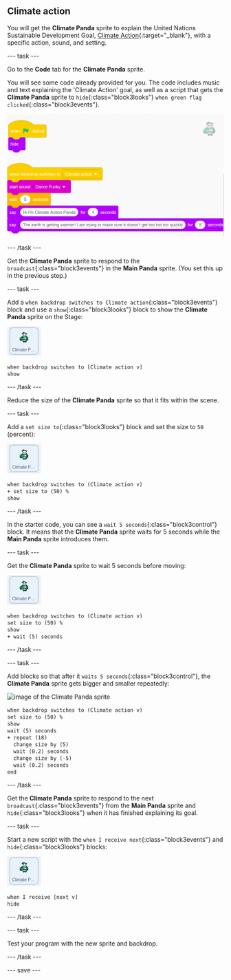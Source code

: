 ## Climate action

You will get the **Climate Panda** sprite to explain the United Nations Sustainable Development Goal, [Climate Action](https://www.undp.org/content/undp/en/home/sustainable-development-goals/goal-13-climate-action.html){:target="\_blank"}, with a specific action, sound, and setting.

--- task ---

Go to the **Code** tab for the **Climate Panda** sprite.

You will see some code already provided for you. The code includes music and text explaining the 'Climate Action' goal, as well as a script that gets the **Climate Panda** sprite to `hide`{:class="block3looks"} `when green flag clicked`{:class="block3events"}.

![climate action starter code](images/climateaction-startercode.png)

--- /task ---

Get the **Climate Panda** sprite to respond to the `broadcast`{:class="block3events"} in the **Main Panda** sprite. (You set this up in the previous step.)

--- task ---

Add a `when backdrop switches to Climate action`{:class="block3events"} block and use a `show`{:class="block3looks"} block to show the **Climate Panda** sprite on the Stage:

![image of the Climate Panda sprite](images/climatepanda-sprite.png)

```blocks3
when backdrop switches to [Climate action v]
show
```

--- /task ---

Reduce the size of the **Climate Panda** sprite so that it fits within the scene.

--- task ---

Add a `set size to`{:class="block3looks"} block and set the size to `50` (percent):

![image of the Climate Panda sprite](images/climatepanda-sprite.png)

```blocks3
when backdrop switches to (Climate action v)
+ set size to (50) %
show
```

--- /task ---

In the starter code, you can see a `wait 5 seconds`{:class="block3control"} block. It means that the **Climate Panda** sprite waits for 5 seconds while the **Main Panda** sprite introduces them.

--- task ---

Get the **Climate Panda** sprite to wait 5 seconds before moving:

![image of the Climate Panda sprite](images/climatepanda-sprite.png)

```blocks3
when backdrop switches to (Climate action v)
set size to (50) %
show
+ wait (5) seconds
```

--- /task ---

--- task ---

Add blocks so that after it `waits 5 seconds`{:class="block3control"}, the **Climate Panda** sprite gets bigger and smaller repeatedly:

![image of the Climate Panda sprite](images/climatenpanda-sprite.png)

```blocks3
when backdrop switches to (Climate action v)
set size to (50) %
show
wait (5) seconds
+ repeat (18)
  change size by (5)
  wait (0.2) seconds
  change size by (-5)
  wait (0.2) seconds
end
```

--- /task ---

Get the **Climate Panda** sprite to respond to the next `broadcast`{:class="block3events"} from the **Main Panda** sprite and `hide`{:class="block3looks"} when it has finished explaining its goal.

--- task ---

Start a new script with the `when I receive next`{:class="block3events"} and `hide`{:class="block3looks"} blocks:

![image of the Climate Panda sprite](images/climatepanda-sprite.png)

```blocks3
when I receive [next v]
hide
```

--- /task ---

--- task ---

Test your program with the new sprite and backdrop.

--- /task ---

--- save ---
